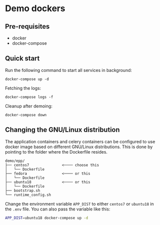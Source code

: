 # Demo dockers

## Pre-requisites

- docker
- docker-compose

## Quick start

Run the following command to start all services in background:

`docker-compose up -d`

Fetching the logs:

`docker-compose logs -f`

Cleanup after demoing:

`docker-compose down`


## Changing the GNU/Linux distribution

The application containers and celery containers can be configured to use docker image based on different GNU/Linux distributions.
This is done by pointing to the folder where the Dockerfile resides.

```
demo/epp/
├── centos7               <──── choose this
│   └── Dockerfile
├── fedora                <──── or this
│   └── Dockerfile
├── ubuntu18              <──── or this
│   └── Dockerfile
├── bootstrap.sh
└── runtime_config.sh

```

Change the environment variable `APP_DIST` to either `centos7` or `ubuntu18` in the `.env` file.
You can also pass the variable like this:

```bash
APP_DIST=ubuntu18 docker-compose up -d
```
